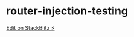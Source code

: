 # router-injection-testing

[Edit on StackBlitz ⚡️](https://stackblitz.com/edit/router-injection-testing)